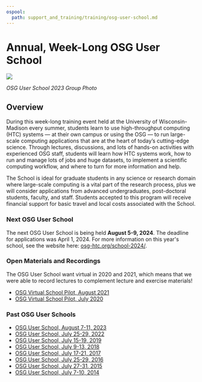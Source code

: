 ```yaml
---
ospool:
  path: support_and_training/training/osg-user-school.md
---
```


Annual, Week-Long OSG User School 
====================================

![](../../assets/osg-user-school-2023-group.png)

*OSG User School 2023 Group Photo*

## Overview

During this week-long training event held at the University of Wisconsin-Madison every summer, students learn to use high-throughput computing (HTC) systems — at their own campus or using the OSG — to run large-scale computing applications that are at the heart of today’s cutting-edge science. Through lectures, discussions, and lots of hands-on activities with experienced OSG staff, students will learn how HTC systems work, how to run and manage lots of jobs and huge datasets, to implement a scientific computing workflow, and where to turn for more information and help.

The School is ideal for graduate students in any science or research domain where large-scale computing is a vital part of the research process, plus we will consider applications from advanced undergraduates, post-doctoral students, faculty, and staff. Students accepted to this program will receive financial support for basic travel and local costs associated with the School.

### Next OSG User School

The next OSG User School is being held **August 5-9, 2024**.
The deadline for applications was April 1, 2024.
For more information on this year's school, see the website here: [osg-htc.org/school-2024/](https://osg-htc.org/school-2024).

### Open Materials and Recordings

The OSG User School want virtual in 2020 and 2021, which means that we were able to record lectures to complement lecture and exercise materials!

* [OSG Virtual School Pilot, August 2021](https://osg-htc.org/virtual-school-2021/materials/)
* [OSG Virtual School Pilot, July 2020](https://osg-htc.org/virtual-school-pilot-2020/#materials/)

### Past OSG User Schools
* [OSG User School, August 7-11, 2023](https://osg-htc.org/user-school-2023/) 
* [OSG User School, July 25-29, 2022](https://osg-htc.org/user-school-2022/)
* [OSG User School, July 15-19, 2019](https://opensciencegrid.org/user-school-2019/)
* [OSG User School, July 9-13, 2018](https://opensciencegrid.org/user-school-2018/)
* [OSG User School, July 17-21, 2017](https://opensciencegrid.org/user-school-2017/)
* [OSG User School, July 25-29, 2016](https://opensciencegrid.org/user-school-2016/)
* [OSG User School, July 27-31, 2015](https://opensciencegrid.org/user-school-2015/)
* [OSG User School, July 7-10, 2014](https://opensciencegrid.org/user-school-2014/)


